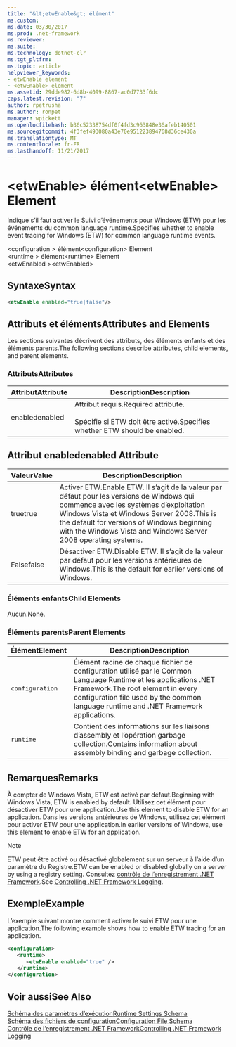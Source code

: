 ```yaml
---
title: "&lt;etwEnable&gt; élément"
ms.custom: 
ms.date: 03/30/2017
ms.prod: .net-framework
ms.reviewer: 
ms.suite: 
ms.technology: dotnet-clr
ms.tgt_pltfrm: 
ms.topic: article
helpviewer_keywords:
- etwEnable element
- <etwEnable> element
ms.assetid: 29dde982-6d8b-4099-8867-ad0d7733f6dc
caps.latest.revision: "7"
author: rpetrusha
ms.author: ronpet
manager: wpickett
ms.openlocfilehash: b36c52338754df0f4fd3c963848e36afeb140501
ms.sourcegitcommit: 4f3fef493080a43e70e951223894768d36ce430a
ms.translationtype: MT
ms.contentlocale: fr-FR
ms.lasthandoff: 11/21/2017
---
```

# <a name="ltetwenablegt-element"></a><span data-ttu-id="84a9b-102">&lt;etwEnable&gt; élément</span><span class="sxs-lookup"><span data-stu-id="84a9b-102">&lt;etwEnable&gt; Element</span></span>
<span data-ttu-id="84a9b-103">Indique s’il faut activer le Suivi d’événements pour Windows (ETW) pour les événements du common language runtime.</span><span class="sxs-lookup"><span data-stu-id="84a9b-103">Specifies whether to enable event tracing for Windows (ETW) for common language runtime events.</span></span>  
  
 <span data-ttu-id="84a9b-104">\<configuration > élément</span><span class="sxs-lookup"><span data-stu-id="84a9b-104">\<configuration> Element</span></span>  
<span data-ttu-id="84a9b-105">\<runtime > élément</span><span class="sxs-lookup"><span data-stu-id="84a9b-105">\<runtime> Element</span></span>  
<span data-ttu-id="84a9b-106">\<etwEnabled ></span><span class="sxs-lookup"><span data-stu-id="84a9b-106">\<etwEnabled></span></span>  
  
## <a name="syntax"></a><span data-ttu-id="84a9b-107">Syntaxe</span><span class="sxs-lookup"><span data-stu-id="84a9b-107">Syntax</span></span>  
  
```xml  
<etwEnable enabled="true|false"/>  
```  
  
## <a name="attributes-and-elements"></a><span data-ttu-id="84a9b-108">Attributs et éléments</span><span class="sxs-lookup"><span data-stu-id="84a9b-108">Attributes and Elements</span></span>  
 <span data-ttu-id="84a9b-109">Les sections suivantes décrivent des attributs, des éléments enfants et des éléments parents.</span><span class="sxs-lookup"><span data-stu-id="84a9b-109">The following sections describe attributes, child elements, and parent elements.</span></span>  
  
### <a name="attributes"></a><span data-ttu-id="84a9b-110">Attributs</span><span class="sxs-lookup"><span data-stu-id="84a9b-110">Attributes</span></span>  
  
|<span data-ttu-id="84a9b-111">Attribut</span><span class="sxs-lookup"><span data-stu-id="84a9b-111">Attribute</span></span>|<span data-ttu-id="84a9b-112">Description</span><span class="sxs-lookup"><span data-stu-id="84a9b-112">Description</span></span>|  
|---------------|-----------------|  
|<span data-ttu-id="84a9b-113">enabled</span><span class="sxs-lookup"><span data-stu-id="84a9b-113">enabled</span></span>|<span data-ttu-id="84a9b-114">Attribut requis.</span><span class="sxs-lookup"><span data-stu-id="84a9b-114">Required attribute.</span></span><br /><br /> <span data-ttu-id="84a9b-115">Spécifie si ETW doit être activé.</span><span class="sxs-lookup"><span data-stu-id="84a9b-115">Specifies whether ETW should be enabled.</span></span>|  
  
## <a name="enabled-attribute"></a><span data-ttu-id="84a9b-116">Attribut enabled</span><span class="sxs-lookup"><span data-stu-id="84a9b-116">enabled Attribute</span></span>  
  
|<span data-ttu-id="84a9b-117">Valeur</span><span class="sxs-lookup"><span data-stu-id="84a9b-117">Value</span></span>|<span data-ttu-id="84a9b-118">Description</span><span class="sxs-lookup"><span data-stu-id="84a9b-118">Description</span></span>|  
|-----------|-----------------|  
|<span data-ttu-id="84a9b-119">true</span><span class="sxs-lookup"><span data-stu-id="84a9b-119">true</span></span>|<span data-ttu-id="84a9b-120">Activer ETW.</span><span class="sxs-lookup"><span data-stu-id="84a9b-120">Enable ETW.</span></span> <span data-ttu-id="84a9b-121">Il s’agit de la valeur par défaut pour les versions de Windows qui commence avec les systèmes d’exploitation Windows Vista et Windows Server 2008.</span><span class="sxs-lookup"><span data-stu-id="84a9b-121">This is the default for versions of Windows beginning with the Windows Vista and Windows Server 2008 operating systems.</span></span>|  
|<span data-ttu-id="84a9b-122">False</span><span class="sxs-lookup"><span data-stu-id="84a9b-122">false</span></span>|<span data-ttu-id="84a9b-123">Désactiver ETW.</span><span class="sxs-lookup"><span data-stu-id="84a9b-123">Disable ETW.</span></span> <span data-ttu-id="84a9b-124">Il s’agit de la valeur par défaut pour les versions antérieures de Windows.</span><span class="sxs-lookup"><span data-stu-id="84a9b-124">This is the default for earlier versions of Windows.</span></span>|  
  
### <a name="child-elements"></a><span data-ttu-id="84a9b-125">Éléments enfants</span><span class="sxs-lookup"><span data-stu-id="84a9b-125">Child Elements</span></span>  
 <span data-ttu-id="84a9b-126">Aucun.</span><span class="sxs-lookup"><span data-stu-id="84a9b-126">None.</span></span>  
  
### <a name="parent-elements"></a><span data-ttu-id="84a9b-127">Éléments parents</span><span class="sxs-lookup"><span data-stu-id="84a9b-127">Parent Elements</span></span>  
  
|<span data-ttu-id="84a9b-128">Élément</span><span class="sxs-lookup"><span data-stu-id="84a9b-128">Element</span></span>|<span data-ttu-id="84a9b-129">Description</span><span class="sxs-lookup"><span data-stu-id="84a9b-129">Description</span></span>|  
|-------------|-----------------|  
|`configuration`|<span data-ttu-id="84a9b-130">Élément racine de chaque fichier de configuration utilisé par le Common Language Runtime et les applications .NET Framework.</span><span class="sxs-lookup"><span data-stu-id="84a9b-130">The root element in every configuration file used by the common language runtime and .NET Framework applications.</span></span>|  
|`runtime`|<span data-ttu-id="84a9b-131">Contient des informations sur les liaisons d’assembly et l’opération garbage collection.</span><span class="sxs-lookup"><span data-stu-id="84a9b-131">Contains information about assembly binding and garbage collection.</span></span>|  
  
## <a name="remarks"></a><span data-ttu-id="84a9b-132">Remarques</span><span class="sxs-lookup"><span data-stu-id="84a9b-132">Remarks</span></span>  
 <span data-ttu-id="84a9b-133">À compter de Windows Vista, ETW est activé par défaut.</span><span class="sxs-lookup"><span data-stu-id="84a9b-133">Beginning with Windows Vista, ETW is enabled by default.</span></span> <span data-ttu-id="84a9b-134">Utilisez cet élément pour désactiver ETW pour une application.</span><span class="sxs-lookup"><span data-stu-id="84a9b-134">Use this element to disable ETW for an application.</span></span> <span data-ttu-id="84a9b-135">Dans les versions antérieures de Windows, utilisez cet élément pour activer ETW pour une application.</span><span class="sxs-lookup"><span data-stu-id="84a9b-135">In earlier versions of Windows, use this element to enable ETW for an application.</span></span>  
  
> [!NOTE]
>  <span data-ttu-id="84a9b-136">ETW peut être activé ou désactivé globalement sur un serveur à l’aide d’un paramètre du Registre.</span><span class="sxs-lookup"><span data-stu-id="84a9b-136">ETW can be enabled or disabled globally on a server by using a registry setting.</span></span> <span data-ttu-id="84a9b-137">Consultez [contrôle de l’enregistrement .NET Framework](../../../../../docs/framework/performance/controlling-logging.md).</span><span class="sxs-lookup"><span data-stu-id="84a9b-137">See [Controlling .NET Framework Logging](../../../../../docs/framework/performance/controlling-logging.md).</span></span>  
  
## <a name="example"></a><span data-ttu-id="84a9b-138">Exemple</span><span class="sxs-lookup"><span data-stu-id="84a9b-138">Example</span></span>  
 <span data-ttu-id="84a9b-139">L’exemple suivant montre comment activer le suivi ETW pour une application.</span><span class="sxs-lookup"><span data-stu-id="84a9b-139">The following example shows how to enable ETW tracing for an application.</span></span>  
  
```xml  
<configuration>  
   <runtime>  
      <etwEnable enabled="true" />  
   </runtime>  
</configuration>  
```  
  
## <a name="see-also"></a><span data-ttu-id="84a9b-140">Voir aussi</span><span class="sxs-lookup"><span data-stu-id="84a9b-140">See Also</span></span>  
 [<span data-ttu-id="84a9b-141">Schéma des paramètres d’exécution</span><span class="sxs-lookup"><span data-stu-id="84a9b-141">Runtime Settings Schema</span></span>](../../../../../docs/framework/configure-apps/file-schema/runtime/index.md)  
 [<span data-ttu-id="84a9b-142">Schéma des fichiers de configuration</span><span class="sxs-lookup"><span data-stu-id="84a9b-142">Configuration File Schema</span></span>](../../../../../docs/framework/configure-apps/file-schema/index.md)  
 [<span data-ttu-id="84a9b-143">Contrôle de l’enregistrement .NET Framework</span><span class="sxs-lookup"><span data-stu-id="84a9b-143">Controlling .NET Framework Logging</span></span>](../../../../../docs/framework/performance/controlling-logging.md)
